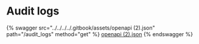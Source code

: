 # Audit logs

{% swagger src="../../../../.gitbook/assets/openapi (2).json" path="/audit_logs" method="get" %}
[openapi (2).json](<../../../../.gitbook/assets/openapi (2).json>)
{% endswagger %}
